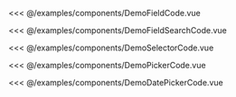 <!--
 * @Description: 无
 * @Author: Sue
 * @Date: 2020-09-22 14:26:18
 * @LastEditors: Sue
 * @LastEditTime: 2020-10-13 16:07:52
-->
<DemoBlock title="Field" desc="field">
   <DemoField />

  <highlight-code slot="code" lang="vue">

<<< @/examples/components/DemoFieldCode.vue

  </highlight-code>
</DemoBlock>

<DemoBlock title="FieldSearch" desc="field-search">
   <DemoFieldSearch />

  <highlight-code slot="code" lang="vue">

<<< @/examples/components/DemoFieldSearchCode.vue

  </highlight-code>
</DemoBlock>
<DemoBlock title="Selector" desc="selector">
   <DemoSelector />

  <highlight-code slot="code" lang="vue">

<<< @/examples/components/DemoSelectorCode.vue

  </highlight-code>
</DemoBlock>
<DemoBlock title="Picker" desc="picker">
   <DemoPicker />

  <highlight-code slot="code" lang="vue">

<<< @/examples/components/DemoPickerCode.vue

  </highlight-code>
</DemoBlock>
<DemoBlock title="DatePicker" desc="date-picker">
   <DemoDatePicker />

  <highlight-code slot="code" lang="vue">

<<< @/examples/components/DemoDatePickerCode.vue

  </highlight-code>
</DemoBlock>

<DemoTable title="基础参数(Cell)" :tableBody="tableBody" :tableHead="tableHead"/>
<DemoTable title="Field" :tableBody="field" :tableHead="tableHead"/>
<DemoTable title="FieldSearch" :tableBody="fieldSearch" :tableHead="tableHead"/>
<DemoTable title="Selector" :tableBody="selector" :tableHead="tableHead"/>
<DemoTable title="Picker" :tableBody="picker" :tableHead="tableHead"/>
<DemoTable title="DatePicker" :tableBody="datePicker" :tableHead="tableHead"/>
<DemoTable title="FieldSlots" :tableBody="slotBody" :tableHead="slotHead"/>
<script>
  export default {
    data() {
      return {
        //表头为字符串，写法和md一样，中间以`|`间隔就行
        tableHead: `参数 | 说明 | 类型 | 可选值 | 默认值`,
        //表格数据为数组，其中每一项为字符串，代表每一行要展示的数据，写法也和md一样，中间以`|`间隔就行
        tableBody: [
          `label | label | String | - | -`,
          `labelStyle | label样式 | Object | - | -`,
          `required | 是否必填 | Boolean | - | false`,
          `noIcon | 隐藏必填icon | Boolean | - | false`,
          `inline | 同行显示 | Boolean | - | true`,
          `align | 内容对齐方式 | String | left,center,right | -`,
          `verticalAlign | 同行内上下对齐方式 | String | top,middle | middle`,
          `desc | 描述 | String | - | -`,
          `noBorder | 底部边框 | Boolean | - | -`,
          `wrapBorder | 输入框底部边框 | Boolean | - | -`,
        ],
          field: [
          `value/v-model | value | String,Number | - | -`,
          `type | 输入框类型 | String | input的type值 | text`,
          `placeholder | placeholder | String | - | -`,
          `maxlength | 最大长度 | Number | - | -`,
          `max | 最大数值 | Number | - | -`,
          `min | 最小数值 | Number | - | -`,
          `verify | 输入内容检测函数 | Function | - | null`,
          `disabled | 是否禁用 | Boolean | - | false`,
          `readOnly | 不可输入(选择器等) | Boolean | - | -`,
          `available | 允许输入的特殊符号 | String,Array | - | 空格,@,.,-,/,(,),（,）`,
          `allowSymbol | 不检测特殊符号 | Boolean | - | -`,
          `rows | 文本域默认行数 | Number | - | 1`,
          `hideIcon | 隐藏输入框后的icon（清除、警告） | Boolean | - | -`,
          `autosize | 文本域自动高度 | Boolean | - | true`,
        ],
          fieldSearch: [
          `value/v-model | value | String,Number | - | -`,
          `placeholder | placeholder | String | - | -`,
          `maxlength | 最大长度 | Number | - | -`,
          `disabled | 是否禁用 | Boolean | - | false`,
          `hideIcon | 隐藏输入框后的icon（清除、警告） | Boolean | - | -`,
          `options | 列表 | Array | - | -`,
          `labelKey | label属性名 | String | - | label`,
          `valueKey | value属性名 | String | - | value`,
          `loading | 搜索状态 | Boolean | - | -`,
          `isInput | 是否允许用户自行输入 | Boolean | - | -`,
          `isEnter | 是否启用回车后搜索 | Boolean | - | -`,
        ],
        selector: [
          `value/v-model | value | String,Number | - | -`,
          `placeholder | placeholder | String | - | -`,
          `disabled | 是否禁用 | Boolean | - | false`,
          `options | 列表 | Array,Object | - | -`,
          `labelKey | label属性名 | String | - | label`,
          `valueKey | value属性名 | String | - | value`,
          `icon | 右侧svg icon | String | - | ym_field_arrow`,
          `otherSeparator | 选择内容与输入内容分隔符 | String | - | /`,
        ],
        picker: [
          `value/v-model | value | String,Number | - | -`,
          `placeholder | placeholder | String | - | -`,
          `type | 选择器类型 | String | area | -`,
          `disabled | 是否禁用 | Boolean | - | false`,
          `options | 列表 | Array,Object | - | -`,
          `column | 列数 | Number | - | -`,
          `labelKey | label属性名 | String | - | label`,
          `valueKey | value属性名 | String | - | value`,
          `icon | 右侧svg icon | String | - | ym_field_arrow`,
          `separator | 分隔符 | String | - | 空格`,
          `otherSeparator | 分隔符 | String | - | /`,
        ],
        datePicker: [
          `value/v-model | value | String,Number | - | -`,
          `placeholder | placeholder | String | - | -`,
          `disabled | 是否禁用 | Boolean | - | false`,
          `options | 列表 | Array,Object | - | -`,
          `type | 列表类型 | String | date,time,year-month,month-day,datehour | date`,
          `prop | 时间间隔 | Object | - | -({minute:10})`,
          `column | 列表 | Array,Object | - | -`,
          `icon | 右侧svg icon | String | - | ym_field_arrow`,
          `minDate | 最小日期 | String | - | 1950-1-1`,
          `maxDate | 最大日期 | String | - | now + 10Y`,
          `valueFormat | 格式化日期 | String | - | yyyy/MM/dd`,
          `format | 格式化显示日期 | String | - | -`,
          `separator | 选择内容与输入内容分隔符 | String | - | 空格`,
          `otherSeparator | 选择内容与输入内容分隔符 | String | - | /`,
        ],     
        //表头为字符串，写法和md一样，中间以`|`间隔就行
        slotHead: `插槽名 | 说明 | 参数 `,
        //表格数据为数组，其中每一项为字符串，代表每一行要展示的数据，写法也和md一样，中间以`|`间隔就行
        slotBody: [
          `默认插槽(default) | 组件底部| -`,
          `right | 输入框右侧 | -`,
        ],
      
      }
    },

} </script>
